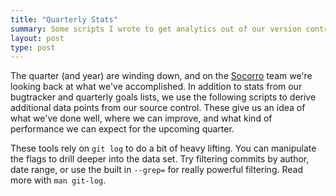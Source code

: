 ```yaml
---
title: "Quarterly Stats"
summary: Some scripts I wrote to get analytics out of our version control system.
layout: post
type: post
---
```


The quarter (and year) are winding down, and on the [Socorro](https://github.com/mozilla/socorro) team we're looking back at what we've accomplished. In addition to stats from our bugtracker and quarterly goals lists, we use the following scripts to derive additional data points from our source control. These give us an idea of what we've done well, where we can improve, and what kind of performance we can expect for the upcoming quarter.

These tools rely on `git log` to do a bit of heavy lifting. You can manipulate the flags to drill deeper into the data set. Try filtering commits by author, date range, or use the built in `--grep=` for really powerful filtering. Read more with `man git-log`.

<script src="https://gist.github.com/1528883.js"></script>
